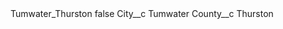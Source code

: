 <?xml version="1.0" encoding="UTF-8"?>
<CustomMetadata xmlns="http://soap.sforce.com/2006/04/metadata" xmlns:xsi="http://www.w3.org/2001/XMLSchema-instance" xmlns:xsd="http://www.w3.org/2001/XMLSchema">
    <label>Tumwater_Thurston</label>
    <protected>false</protected>
    <values>
        <field>City__c</field>
        <value xsi:type="xsd:string">Tumwater</value>
    </values>
    <values>
        <field>County__c</field>
        <value xsi:type="xsd:string">Thurston</value>
    </values>
</CustomMetadata>

